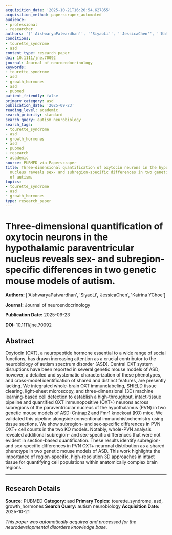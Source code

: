 ```yaml
---
acquisition_date: '2025-10-21T16:20:54.627855'
acquisition_method: paperscraper_automated
audience:
- professional
- researcher
authors: '[''AishwaryaPatwardhan'', ''SiyaoLi'', ''JessicaChen'', ''Katrina YChoe'']'
conditions:
- tourette_syndrome
- asd
content_type: research_paper
doi: 10.1111/jne.70092
journal: Journal of neuroendocrinology
keywords:
- tourette_syndrome
- asd
- growth_hormones
- asd
- pubmed
patient_friendly: false
primary_category: asd
publication_date: '2025-09-23'
reading_level: academic
search_priority: standard
search_query: autism neurobiology
search_tags:
- tourette_syndrome
- asd
- growth_hormones
- asd
- pubmed
- research
- academic
source: PUBMED via Paperscraper
title: Three-dimensional quantification of oxytocin neurons in the hypothalamic paraventricular
  nucleus reveals sex- and subregion-specific differences in two genetic mouse models
  of autism.
topics:
- tourette_syndrome
- asd
- growth_hormones
type: research_paper
---
```


# Three-dimensional quantification of oxytocin neurons in the hypothalamic paraventricular nucleus reveals sex- and subregion-specific differences in two genetic mouse models of autism.

**Authors:** ['AishwaryaPatwardhan', 'SiyaoLi', 'JessicaChen', 'Katrina YChoe']

**Journal:** Journal of neuroendocrinology

**Publication Date:** 2025-09-23

**DOI:** 10.1111/jne.70092

## Abstract

Oxytocin (OXT), a neuropeptide hormone essential to a wide range of social functions, has drawn increasing attention as a crucial contributor to the neurobiology of autism spectrum disorder (ASD). Central OXT system disruptions have been reported in several genetic mouse models of ASD; however, a detailed and systematic characterization of these phenotypes, and cross-model identification of shared and distinct features, are presently lacking. We integrated whole-brain OXT immunolabeling, SHIELD tissue clearing, light-sheet microscopy, and three-dimensional (3D) machine learning-based cell detection to establish a high-throughput, intact-tissue pipeline and quantified OXT immunopositive (OXT+) neurons across subregions of the paraventricular nucleus of the hypothalamus (PVN) in two genetic mouse models of ASD: Cntnap2 and Fmr1 knockout (KO) mice. We validated this pipeline alongside conventional immunohistochemistry using tissue sections. We show subregion- and sex-specific differences in PVN OXT+ cell counts in the two KO models. Notably, whole-PVN analysis revealed additional subregion- and sex-specific differences that were not evident in section-based quantification. These results identify subregion- and sex-specific differences in PVN OXT+ neuronal distribution as a shared phenotype in two genetic mouse models of ASD. This work highlights the importance of region-specific, high-resolution 3D approaches in intact tissue for quantifying cell populations within anatomically complex brain regions.

---

## Research Details

**Source:** PUBMED
**Category:** asd
**Primary Topics:** tourette_syndrome, asd, growth_hormones
**Search Query:** autism neurobiology
**Acquisition Date:** 2025-10-21

*This paper was automatically acquired and processed for the neurodevelopmental disorders knowledge base.*
